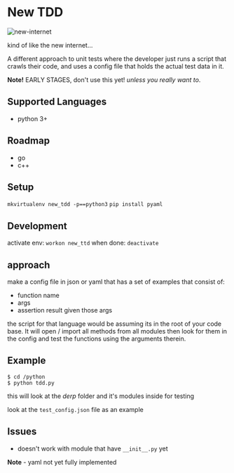 # New TDD

![new-internet](https://i.ytimg.com/vi/Km5XQxRrQvw/maxresdefault.jpg)

kind of like the new internet...

A different approach to unit tests where the developer just runs a script that crawls their code,
and uses a config file that holds the actual test data in it.

**Note!**
EARLY STAGES, don't use this yet! _unless you really want to_.

## Supported Languages
* python 3+

## Roadmap
* go
* c++

## Setup
`mkvirtualenv new_tdd -p==python3`
`pip install pyaml`

## Development
activate env: `workon new_ttd`
when done: `deactivate`

## approach
make a config file in json or yaml that has a set of examples that consist of:
* function name
* args
* assertion result given those args

the script for that language would be assuming its in the root of your code base.
It will open / import all methods from all modules then look for them in the config
and test the functions using the arguments therein.

## Example
```
$ cd /python
$ python tdd.py
```
this will look at the _derp_ folder and it's modules inside for testing

look at the `test_config.json` file as an example

## Issues
* doesn't work with module that have `__init__.py` yet


**Note** - yaml not yet fully implemented